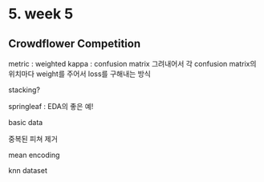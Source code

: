 # 5. week 5

## Crowdflower Competition

metric : weighted kappa : confusion matrix 그려내어서 각 confusion matrix의 위치마다 weight를 주어서 loss를 구해내는 방식



stacking?



springleaf : EDA의 좋은 예!

basic data

중복된 피쳐 제거

mean encoding

knn dataset